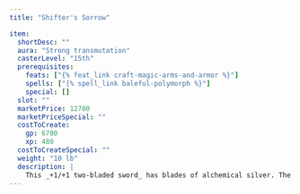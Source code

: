 ```yaml
---
title: "Shifter's Sorrow"

item:
  shortDesc: ""
  aura: "Strong transmutation"
  casterLevel: "15th"
  prerequisites:
    feats: ["{% feat_link craft-magic-arms-and-armor %}"]
    spells: ["{% spell_link baleful-polymorph %}"]
    special: []
  slot: ""
  marketPrice: 12780
  marketPriceSpecial: ""
  costToCreate:
    gp: 6780
    xp: 480
  costToCreateSpecial: ""
  weight: "10 lb"
  description: |
    This _+1/+1 two-bladed sword_ has blades of alchemical silver. The weapon deals an extra 2d6 points of damage against any creature with the shapechanger subtype. When a shapechanger or a creature in an alternate form (such as a druid using wild shape) is struck by the weapon, it must make a DC 15 Will save or return to its natural form.
---
```

